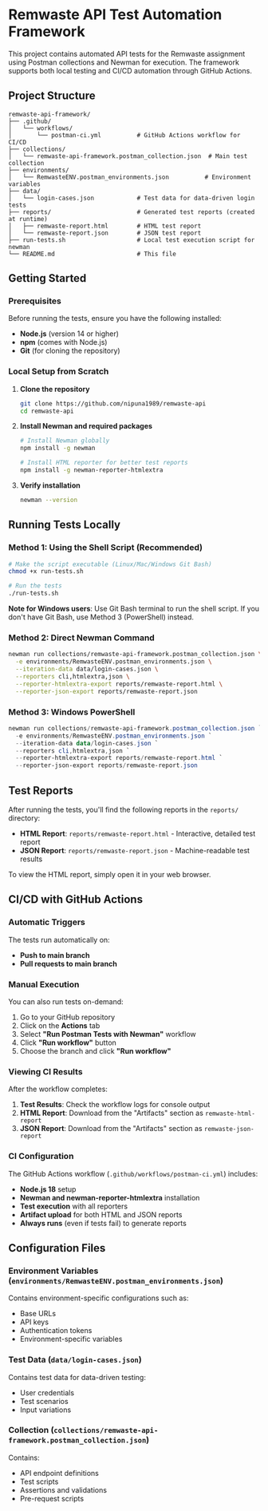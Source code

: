 # Remwaste API Test Automation Framework

This project contains automated API tests for the Remwaste assignment using Postman collections and Newman for execution. The framework supports both local testing and CI/CD automation through GitHub Actions.

## Project Structure

```
remwaste-api-framework/
├── .github/
│   └── workflows/
│       └── postman-ci.yml          # GitHub Actions workflow for CI/CD
├── collections/
│   └── remwaste-api-framework.postman_collection.json  # Main test collection
├── environments/
│   └── RemwasteENV.postman_environments.json          # Environment variables
├── data/
│   └── login-cases.json            # Test data for data-driven login tests
├── reports/                        # Generated test reports (created at runtime)
│   ├── remwaste-report.html        # HTML test report
│   └── remwaste-report.json        # JSON test report
├── run-tests.sh                    # Local test execution script for newman
└── README.md                       # This file
```

## Getting Started

### Prerequisites

Before running the tests, ensure you have the following installed:

- **Node.js** (version 14 or higher)
- **npm** (comes with Node.js)
- **Git** (for cloning the repository)

### Local Setup from Scratch

1. **Clone the repository**
   ```bash
   git clone https://github.com/nipuna1989/remwaste-api
   cd remwaste-api
   ```

2. **Install Newman and required packages**
   ```bash
   # Install Newman globally
   npm install -g newman
   
   # Install HTML reporter for better test reports
   npm install -g newman-reporter-htmlextra
   ```

3. **Verify installation**
   ```bash
   newman --version
   ```

## Running Tests Locally

### Method 1: Using the Shell Script (Recommended)

```bash
# Make the script executable (Linux/Mac/Windows Git Bash)
chmod +x run-tests.sh

# Run the tests
./run-tests.sh
```

**Note for Windows users**: Use Git Bash terminal to run the shell script. If you don't have Git Bash, use Method 3 (PowerShell) instead.

### Method 2: Direct Newman Command

```bash
newman run collections/remwaste-api-framework.postman_collection.json \
  -e environments/RemwasteENV.postman_environments.json \
  --iteration-data data/login-cases.json \
  --reporters cli,htmlextra,json \
  --reporter-htmlextra-export reports/remwaste-report.html \
  --reporter-json-export reports/remwaste-report.json
```

### Method 3: Windows PowerShell

```powershell
newman run collections/remwaste-api-framework.postman_collection.json `
  -e environments/RemwasteENV.postman_environments.json `
  --iteration-data data/login-cases.json `
  --reporters cli,htmlextra,json `
  --reporter-htmlextra-export reports/remwaste-report.html `
  --reporter-json-export reports/remwaste-report.json
```

## Test Reports

After running the tests, you'll find the following reports in the `reports/` directory:

- **HTML Report**: `reports/remwaste-report.html` - Interactive, detailed test report
- **JSON Report**: `reports/remwaste-report.json` - Machine-readable test results

To view the HTML report, simply open it in your web browser.

## CI/CD with GitHub Actions

### Automatic Triggers

The tests run automatically on:
- **Push to main branch**
- **Pull requests to main branch**

### Manual Execution

You can also run tests on-demand:

1. Go to your GitHub repository
2. Click on the **Actions** tab
3. Select **"Run Postman Tests with Newman"** workflow
4. Click **"Run workflow"** button
5. Choose the branch and click **"Run workflow"**

### Viewing CI Results

After the workflow completes:

1. **Test Results**: Check the workflow logs for console output
2. **HTML Report**: Download from the "Artifacts" section as `remwaste-html-report`
3. **JSON Report**: Download from the "Artifacts" section as `remwaste-json-report`

### CI Configuration

The GitHub Actions workflow (`.github/workflows/postman-ci.yml`) includes:

- **Node.js 18** setup
- **Newman and newman-reporter-htmlextra** installation
- **Test execution** with all reporters
- **Artifact upload** for both HTML and JSON reports
- **Always runs** (even if tests fail) to generate reports

## Configuration Files

### Environment Variables (`environments/RemwasteENV.postman_environments.json`)

Contains environment-specific configurations such as:
- Base URLs
- API keys
- Authentication tokens
- Environment-specific variables

### Test Data (`data/login-cases.json`)

Contains test data for data-driven testing:
- User credentials
- Test scenarios
- Input variations

### Collection (`collections/remwaste-api-framework.postman_collection.json`)

Contains:
- API endpoint definitions
- Test scripts
- Assertions and validations
- Pre-request scripts
   ```